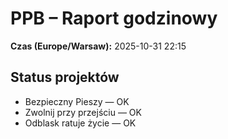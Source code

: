 # PPB – Raport godzinowy
**Czas (Europe/Warsaw):** 2025-10-31 22:15

## Status projektów
- Bezpieczny Pieszy — OK
- Zwolnij przy przejściu — OK
- Odblask ratuje życie — OK


